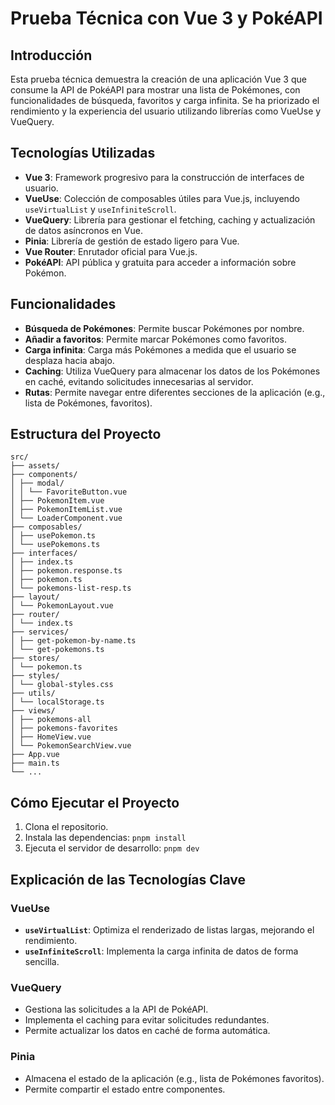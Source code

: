 # Prueba Técnica con Vue 3 y PokéAPI

## Introducción

Esta prueba técnica demuestra la creación de una aplicación Vue 3 que consume la API de PokéAPI para mostrar una lista de Pokémones, con funcionalidades de búsqueda, favoritos y carga infinita. Se ha priorizado el rendimiento y la experiencia del usuario utilizando librerías como VueUse y VueQuery.

## Tecnologías Utilizadas

- **Vue 3**: Framework progresivo para la construcción de interfaces de usuario.
- **VueUse**: Colección de composables útiles para Vue.js, incluyendo `useVirtualList` y `useInfiniteScroll`.
- **VueQuery**: Librería para gestionar el fetching, caching y actualización de datos asíncronos en Vue.
- **Pinia**: Librería de gestión de estado ligero para Vue.
- **Vue Router**: Enrutador oficial para Vue.js.
- **PokéAPI**: API pública y gratuita para acceder a información sobre Pokémon.

## Funcionalidades

- **Búsqueda de Pokémones**: Permite buscar Pokémones por nombre.
- **Añadir a favoritos**: Permite marcar Pokémones como favoritos.
- **Carga infinita**: Carga más Pokémones a medida que el usuario se desplaza hacia abajo.
- **Caching**: Utiliza VueQuery para almacenar los datos de los Pokémones en caché, evitando solicitudes innecesarias al servidor.
- **Rutas**: Permite navegar entre diferentes secciones de la aplicación (e.g., lista de Pokémones, favoritos).

## Estructura del Proyecto
```
src/
├── assets/  
├── components/  
│ ├── modal/  
│ │ └── FavoriteButton.vue
│ ├── PokemonItem.vue
│ ├── PokemonItemList.vue
│ └── LoaderComponent.vue
├── composables/  
│ ├── usePokemon.ts
│ └── usePokemons.ts
├── interfaces/  
│ ├── index.ts
│ ├── pokemon.response.ts
│ ├── pokemon.ts
│ └── pokemons-list-resp.ts
├── layout/  
│ └── PokemonLayout.vue
├── router/  
│ └── index.ts
├── services/  
│ ├── get-pokemon-by-name.ts
│ └── get-pokemons.ts
├── stores/  
│ └── pokemon.ts
├── styles/  
│ └── global-styles.css
├── utils/  
│ └── localStorage.ts
├── views/  
│ ├── pokemons-all
│ ├── pokemons-favorites
│ ├── HomeView.vue
│ └── PokemonSearchView.vue
├── App.vue  
├── main.ts  
└── ...
```
## Cómo Ejecutar el Proyecto

1. Clona el repositorio.
2. Instala las dependencias: `pnpm install`
3. Ejecuta el servidor de desarrollo: `pnpm dev`

## Explicación de las Tecnologías Clave

### VueUse

- **`useVirtualList`**: Optimiza el renderizado de listas largas, mejorando el rendimiento.
- **`useInfiniteScroll`**: Implementa la carga infinita de datos de forma sencilla.

### VueQuery

- Gestiona las solicitudes a la API de PokéAPI.
- Implementa el caching para evitar solicitudes redundantes.
- Permite actualizar los datos en caché de forma automática.

### Pinia

- Almacena el estado de la aplicación (e.g., lista de Pokémones favoritos).
- Permite compartir el estado entre componentes.
